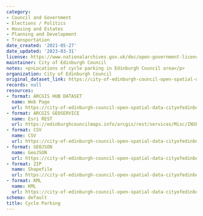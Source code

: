 ```yaml
---
category:
- Council and Government
- Elections / Politics
- Housing and Estates
- Planning and Development
- Transportation
date_created: '2021-05-27'
date_updated: '2023-03-31'
license: https://www.nationalarchives.gov.uk/doc/open-government-licence/version/3/
maintainer: City of Edinburgh Council
notes: <p>Locations of cycle parking in Edinburgh Council area</p>
organization: City of Edinburgh Council
original_dataset_link: https://city-of-edinburgh-council-open-spatial-data-cityofedinburgh.hub.arcgis.com/maps/fa9836614f1e4407ab7a8cd90163210d_37
records: null
resources:
- format: ARCGIS HUB DATASET
  name: Web Page
  url: https://city-of-edinburgh-council-open-spatial-data-cityofedinburgh.hub.arcgis.com/maps/fa9836614f1e4407ab7a8cd90163210d_37
- format: ARCGIS GEOSERVICE
  name: Esri REST
  url: https://edinburghcouncilmaps.info/arcgis/rest/services/Misc/INSPIRE/MapServer/37
- format: CSV
  name: CSV
  url: https://city-of-edinburgh-council-open-spatial-data-cityofedinburgh.hub.arcgis.com/datasets/fa9836614f1e4407ab7a8cd90163210d_37.csv?outSR=%7B%22latestWkid%22%3A27700%2C%22wkid%22%3A27700%7D
- format: GEOJSON
  name: GeoJSON
  url: https://city-of-edinburgh-council-open-spatial-data-cityofedinburgh.hub.arcgis.com/datasets/fa9836614f1e4407ab7a8cd90163210d_37.geojson?outSR=%7B%22latestWkid%22%3A27700%2C%22wkid%22%3A27700%7D
- format: ZIP
  name: Shapefile
  url: https://city-of-edinburgh-council-open-spatial-data-cityofedinburgh.hub.arcgis.com/datasets/fa9836614f1e4407ab7a8cd90163210d_37.zip?outSR=%7B%22latestWkid%22%3A27700%2C%22wkid%22%3A27700%7D
- format: KML
  name: KML
  url: https://city-of-edinburgh-council-open-spatial-data-cityofedinburgh.hub.arcgis.com/datasets/fa9836614f1e4407ab7a8cd90163210d_37.kml?outSR=%7B%22latestWkid%22%3A27700%2C%22wkid%22%3A27700%7D
schema: default
title: Cycle Parking
---
```

